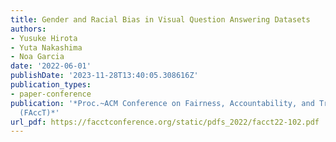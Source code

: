 ```yaml
---
title: Gender and Racial Bias in Visual Question Answering Datasets
authors:
- Yusuke Hirota
- Yuta Nakashima
- Noa Garcia
date: '2022-06-01'
publishDate: '2023-11-28T13:40:05.308616Z'
publication_types:
- paper-conference
publication: '*Proc.~ACM Conference on Fairness, Accountability, and Transparency
  (FAccT)*'
url_pdf: https://facctconference.org/static/pdfs_2022/facct22-102.pdf
---
```

